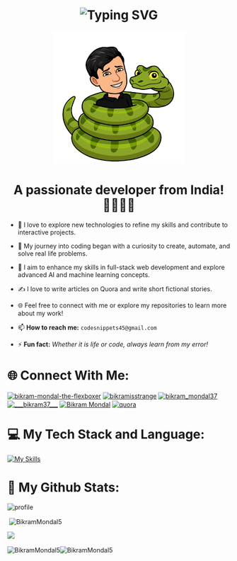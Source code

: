 <h1 align="center">
  <img src="https://readme-typing-svg.demolab.com?font=Fira+Code&weight=600&size=30&duration=3000&pause=1000&color=00FF00&center=true&vCenter=true&width=500&height=50&lines=%F0%9F%91%8B+Hey developers!;I'm+Bikram+Mondal" alt="Typing SVG" />
</h1>

<p align="center">
  <img src="python.png" alt="python image" width="300">
</p>

<h1 align="center">A passionate developer from India! 🧑‍💻🇮🇳</h1>

- 🍁 I love to explore new technologies to refine my skills and contribute to interactive projects.
- 🌟 My journey into coding began with a curiosity to create, automate, and solve real life problems.
- 🚀 I aim to enhance my skills in full-stack web development and explore advanced AI and machine learning concepts.
- ✍️ I love to write articles on Quora and write short fictional stories.
- 🌐 Feel free to connect with me or explore my repositories to learn more about my work!

- 📫 **How to reach me:**
  `codesnippets45@gmail.com`

- ⚡ **Fun fact:** *Whether it is life or code, always learn from my error!*

# 🌐 Connect With Me:
<p align="left">
<a href="https://codepen.io/bikram-mondal-the-flexboxer" target="blank"><img align="center" src="https://raw.githubusercontent.com/rahuldkjain/github-profile-readme-generator/master/src/images/icons/Social/codepen.svg" alt="bikram-mondal-the-flexboxer" height="30" width="40" /></a>
<a href="https://www.hackerrank.com/bikramisstrange" target="blank"><img align="center" src="https://raw.githubusercontent.com/rahuldkjain/github-profile-readme-generator/master/src/images/icons/Social/hackerrank.svg" alt="bikramisstrange" height="30" width="40" /></a>
<a href="https://instagram.com/bikram_mondal37" target="blank"><img align="center" src="https://raw.githubusercontent.com/rahuldkjain/github-profile-readme-generator/master/src/images/icons/Social/instagram.svg" alt="bikram_mondal37" height="30" width="40" /></a>
<a href="https://kaggle.com/___bikram37___" target="blank"><img align="center" src="https://raw.githubusercontent.com/rahuldkjain/github-profile-readme-generator/master/src/images/icons/Social/kaggle.svg" alt="___bikram37___" height="30" width="40" /></a>
<a href="https://www.linkedin.com/in/bikram-mondal-a2bb18343" target="blank"><img align="center" src="https://raw.githubusercontent.com/rahuldkjain/github-profile-readme-generator/master/src/images/icons/Social/linked-in-alt.svg" alt="Bikram Mondal" height="30" width="40" /></a>
<a href="https://www.quora.com/profile/Bikram-Mondal-199" target="blank"><img align="center" src="https://www.vectorlogo.zone/logos/quora/quora-icon.svg" alt="quora" height="30" width="40" /></a>
</p>

# 💻 My Tech Stack and Language:
[![My Skills](https://skillicons.dev/icons?i=bash,css,flask,git,github,html,js,linux,nodejs,postman,python,vscode&perline=12)](https://skillicons.dev)

# 🍁 My Github Stats:

![](https://github-stats-alpha.vercel.app/api?username=BikramMondal5&cc=141321&tc=A9FEF7&ic=F8D847&bc=fff "profile")

<p>&nbsp;<img align="center" src="https://github-readme-stats.vercel.app/api?username=BikramMondal5&show_icons=true&theme=highcontrast&locale=en" alt="BikramMondal5" />
</p>

![](http://github-profile-summary-cards.vercel.app/api/cards/profile-details?username=BikramMondal5&theme=radical)

<p><img align="left" src="https://github-readme-stats.vercel.app/api/top-langs?username=BikramMondal5&show_icons=true&theme=highcontrast&locale=en&layout=compact" alt="BikramMondal5" /></p>

<p align="left"><img src="https://github-trophies.vercel.app/?username=BikramMondal5&theme=radical" alt="BikramMondal5" />
</p>
